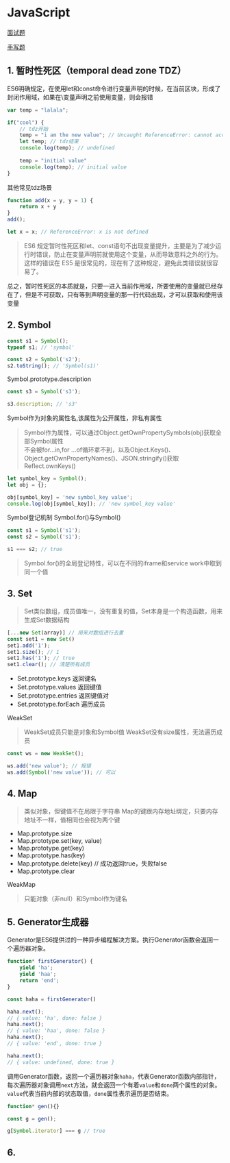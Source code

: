 # JavaScript

[面试题](./interview.md)

[手写题](./code.md)

## 1. 暂时性死区（temporal dead zone TDZ）
ES6明确规定，在使用let和const命令进行变量声明的时候，在当前区块，形成了封闭作用域，如果在\变量声明之前使用变量，则会报错
```js
var temp = "lalala";

if("cool") {
    // tdz开始
    temp = "i am the new value"; // Uncaught ReferenceError: cannot access 'temp' before initialization
    let temp; // tdz结束
    console.log(temp); // undefined
    
    temp = "initial value"
    console.log(temp); // initial value
}
```
其他常见tdz场景
```js
function add(x = y, y = 1) {
    return x + y
}
add();
```
```js
let x = x; // ReferenceError: x is not defined
```
> ES6 规定暂时性死区和let、const语句不出现变量提升，主要是为了减少运行时错误，防止在变量声明前就使用这个变量，从而导致意料之外的行为。这样的错误在 ES5 是很常见的，现在有了这种规定，避免此类错误就很容易了。

总之，暂时性死区的本质就是，只要一进入当前作用域，所要使用的变量就已经存在了，但是不可获取，只有等到声明变量的那一行代码出现，才可以获取和使用该变量


## 2. Symbol
```js
const s1 = Symbol();
typeof s1; // 'symbol'

const s2 = Symbol('s2');
s2.toString(); // 'Symbol(s1)'
```
Symbol.prototype.description
```js
const s3 = Symbol('s3');

s3.description; // 's3'
```

Symbol作为对象的属性名,该属性为公开属性，非私有属性
> Symbol作为属性，可以通过Object.getOwnPropertySymbols(obj)获取全部Symbol属性\
> 不会被for...in,for ...of循环拿不到，以及Object.Keys()、Object.getOwnPropertyNames()、JSON.stringify()获取
> Reflect.ownKeys()
```js
let symbol_key = Symbol();
let obj = {};

obj[symbol_key] = 'new symbol_key value';
console.log(obj[symbol_key]); // 'new symbol_key value'
```
Symbol登记机制
Symbol.for()与Symbol()
```js
const s1 = Symbol('s1');
const s2 = Symbol('s1');

s1 === s2; // true
```
> Symbol.for()的全局登记特性，可以在不同的iframe和service work中取到同一个值

## 3. Set
> Set类似数组，成员值唯一，没有重复的值，Set本身是一个构造函数，用来生成Set数据结构
```js
[...new Set(array)] // 用来对数组进行去重
const set1 = new Set()
set1.add('1');
set1.size(); // 1
set1.has('1'); // true
set1.clear(); // 清楚所有成员
```
- Set.prototype.keys 返回键名
- Set.prototype.values 返回键值
- Set.prototype.entries 返回键值对
- Set.prototype.forEach 遍历成员

WeakSet
> WeakSet成员只能是对象和Symbol值
> WeakSet没有size属性，无法遍历成员
```js
const ws = new WeakSet();

ws.add('new value'); // 报错
ws.add(Symbol('new value')); // 可以
```

## 4. Map
> 类似对象，但键值不在局限于字符串
> Map的键跟内存地址绑定，只要内存地址不一样，值相同也会视为两个键

- Map.prototype.size
- Map.prototype.set(key, value)
- Map.prototype.get(key)
- Map.prototype.has(key)
- Map.prototype.delete(key) // 成功返回true，失败false
- Map.prototype.clear

WeakMap
> 只能对象（非null）和Symbol作为键名

## 5. Generator生成器
Generator是ES6提供过的一种异步编程解决方案。执行Generator函数会返回一个遍历器对象。
```js
function* firstGenerator() {
    yield 'ha';
    yield 'haa';
    return 'end';
}

const haha = firstGenerator()

haha.next();
// { value: 'ha', done: false }
haha.next();
// { value: 'haa', done: false }
haha.next();
// { value: 'end', done: true }

haha.next();
// { value: undefined, done: true }
```
调用Generator函数，返回一个遍历器对象`haha`，代表Generator函数内部指针，每次遍历器对象调用`next`方法，就会返回一个有着`value`和`done`两个属性的对象。
`value`代表当前内部的状态取值，`done`属性表示遍历是否结束。

```js
function* gen(){}

const g = gen();

g[Symbol.iterator] === g // true
```

## 6. 
